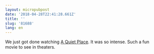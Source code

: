 ```yaml
---
layout: micropubpost
date: '2018-04-28T22:41:28.661Z'
title: ''
slug: '81688'
lang: en
---
```

We just got done watching [A Quiet Place](https://youtu.be/p9wE8dyzEJE). It was so intense. Such a fun movie to see in theaters. 
